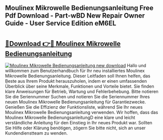 ## Moulinex Mikrowelle Bedienungsanleitung Free Pdf Download - Part-wBD New Repair Owner Guide - User Service Edition eM6EL

# <h2><a href="http://df2ln5.blite.top/?on=Moulinex+Mikrowelle+Bedienungsanleitung">🔗Download 👉🔴 Moulinex Mikrowelle Bedienungsanleitung</a></h2>

[![Moulinex Mikrowelle Bedienungsanleitung new download](https://i.imgur.com/lujVjoI.png)](http://df2ln5.blite.top/?on=Moulinex+Mikrowelle+Bedienungsanleitung)
Hallo und willkommen zum Benutzerhandbuch für Ihr neu installiertes Moulinex Mikrowelle Bedienungsanleitung. Dieser Leitfaden soll Ihnen helfen, das Beste aus Ihrem Produkt herauszuholen, indem er einen umfassenden Überblick über seine Merkmale, Funktionen und Vorteile bietet. Sie finden klare Anweisungen für Betrieb, Wartung und Fehlerbehebung. Bitte notieren Sie die Seriennummer Suchen und notieren Sie die Seriennummer Ihres neuen Moulinex Mikrowelle Bedienungsanleitung für Garantiezwecke. Genießen Sie die Effizienz der Funktionsliste, während Sie Ihr neues Moulinex Mikrowelle Bedienungsanleitung verwenden. Wir hoffen, dass das Moulinex Mikrowelle BedienungsanleitungD eine klare und leicht verständliche Anleitung für den Einstieg in Ihr neues Produkt war. Sollten Sie Hilfe oder Klärung benötigen, zögern Sie bitte nicht, sich an unser Kundendienstteam zu wenden.
